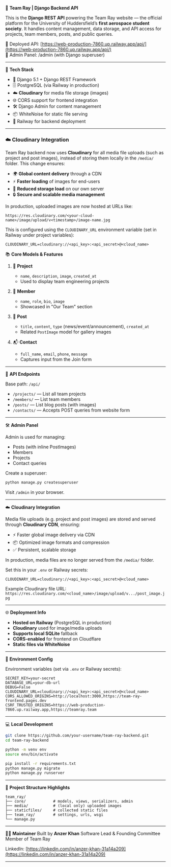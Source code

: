 🚀 **Team Ray | Django Backend API**

This is the **Django REST API** powering the Team Ray website — the official platform for the University of Huddersfield’s **first aerospace student society**. It handles content management, data storage, and API access for projects, team members, posts, and public queries.

🔗 Deployed API: [https://web-production-7860.up.railway.app/api/](https://web-production-7860.up.railway.app/api/)  
🔐 Admin Panel: /admin (with Django superuser)

---

🔧 **Tech Stack**

* 🧠 Django 5.1 + Django REST Framework  
* 🗄️ PostgreSQL (via Railway in production)  
* ☁️ **Cloudinary** for media file storage (images)  
* 🌐 CORS support for frontend integration  
* 🛠️ Django Admin for content management  
* 📦 WhiteNoise for static file serving  
* 🚉 Railway for backend deployment  

---

### ☁️ Cloudinary Integration

Team Ray backend now uses **Cloudinary** for all media file uploads (such as project and post images), instead of storing them locally in the `/media/` folder. This change ensures:

* 🌍 **Global content delivery** through a CDN
* ⚡ **Faster loading** of images for end-users
* 💾 **Reduced storage load** on our own server
* 🔒 **Secure and scalable media management**

In production, uploaded images are now hosted at URLs like:

```
https://res.cloudinary.com/<your-cloud-name>/image/upload/v<timestamp>/image-name.jpg
```

This is configured using the `CLOUDINARY_URL` environment variable (set in Railway under project variables):

```
CLOUDINARY_URL=cloudinary://<api_key>:<api_secret>@<cloud_name>
```


📚 **Core Models & Features**

1. 📸 **Project**
   * `name`, `description`, `image`, `created_at`
   * Used to display team engineering projects

2. 👤 **Member**
   * `name`, `role`, `bio`, `image`
   * Showcased in "Our Team" section

3. 📰 **Post**
   * `title`, `content`, `type` (news/event/announcement), `created_at`
   * Related `PostImage` model for gallery images

4. 📬 **Contact**
   * `full_name`, `email`, `phone`, `message`
   * Captures input from the Join form

---

🔌 **API Endpoints**

Base path: `/api/`

* `/projects/` — List all team projects  
* `/members/` — List team members  
* `/posts/` — List blog posts (with images)  
* `/contacts/` — Accepts POST queries from website form  

---

🛠️ **Admin Panel**

Admin is used for managing:

* Posts (with inline PostImages)  
* Members  
* Projects  
* Contact queries  

Create a superuser:

```bash
python manage.py createsuperuser
````

Visit `/admin` in your browser.

---

☁️ **Cloudinary Integration**

Media file uploads (e.g. project and post images) are stored and served through **Cloudinary CDN**, ensuring:

* ⚡ Faster global image delivery via CDN
* 📦 Optimized image formats and compression
* ✅ Persistent, scalable storage

In production, media files are no longer served from the `/media/` folder.

Set this in your `.env` or Railway secrets:

```
CLOUDINARY_URL=cloudinary://<api_key>:<api_secret>@<cloud_name>
```

Example Cloudinary file URL:
`https://res.cloudinary.com/<cloud_name>/image/upload/v.../post_image.jpg`

---

🌐 **Deployment Info**

* **Hosted on Railway** (PostgreSQL in production)
* **Cloudinary** used for image/media uploads
* **Supports local SQLite** fallback
* **CORS-enabled** for frontend on Cloudflare
* **Static files via WhiteNoise**

---

🔐 **Environment Config**

Environment variables (set via `.env` or Railway secrets):

```
SECRET_KEY=your-secret
DATABASE_URL=your-db-url
DEBUG=False
CLOUDINARY_URL=cloudinary://<api_key>:<api_secret>@<cloud_name>
CORS_ALLOWED_ORIGINS=http://localhost:3000,https://team-ray-frontend.pages.dev
CSRF_TRUSTED_ORIGINS=https://web-production-7860.up.railway.app,https://teamray.team
```

---

💻 **Local Development**

```bash
git clone https://github.com/your-username/team-ray-backend.git
cd team-ray-backend

python -m venv env
source env/bin/activate

pip install -r requirements.txt
python manage.py migrate
python manage.py runserver
```

---

📂 **Project Structure Highlights**

```
team_ray/
├── core/            # models, views, serializers, admin
├── media/           # (local only) uploaded images
├── staticfiles/     # collected static files
├── team_ray/        # settings, urls, wsgi
└── manage.py
```

---

👨‍💻 **Maintainer**
Built by **Anzer Khan**
Software Lead & Founding Committee Member of Team Ray

LinkedIn: [https://linkedin.com/in/anzer-khan-31a14a209](https://linkedin.com/in/anzer-khan-31a14a209)


---


